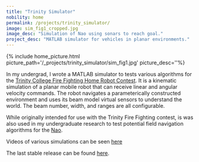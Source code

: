 ```yaml
---
title: "Trinity Simulator"
nobility: home
permalink: /projects/trinity_simulator/
image: sim_fig1_cropped.jpg
image_desc: "Simulation of Nao using sonars to reach goal."
project_desc: "MATLAB simulator for vehicles in planar environments."
---
```


{% include home_picture.html picture_path='/_projects/trinity_simulator/sim_fig1.jpg' picture_desc=''%}

In my undergrad, I wrote a MATLAB simulator to tests various algorithms for the 
[Trinity College Fire Fighting Home Robot Contest](http://www.trincoll.edu/events/robot/).
It is a kinematic simulation of a planar mobile robot that can receive linear and angular
velocity commands. The robot navigates a parameterically constructed environment and
uses its beam model virtual sensors to understand the world. The beam number, width,
and ranges are all configurable.

While originally intended for use with the Trinity Fire Fighting contest, is was also
used in my undergraduate research to test potential field navigation algorithms for
the [Nao]({{site.baseurl}}/projects/nao).

Videos of various simulations can be seen [here]({{site.baseurl}}/projects/trinity_simulator/videos)

The last stable release can be found [here](https://github.com/griswaldbrooks/TrinitySimulator/tree/master/Stable%20Release%202.0).